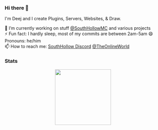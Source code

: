 ### Hi there 👋

I'm Deej and I create Plugins, Servers, Websites, & Draw. 

🔭 I’m currently working on stuff [@SouthHollowMC](https://github.com/SouthHollowMC) and various projects   
⚡ Fun fact: I hardly sleep, most of my commits are between 2am-5am 
😄 Pronouns: he/him  
📫 How to reach me: [SouthHollow Discord](https://discord.gg/jtZprD5) [@TheOnlineWorld](https://twitter.com/theonlineworld2)   

### Stats
<div align="center">
  <img height="180em" src="https://github-readme-stats.vercel.app/api?username=Mr-Deej&count_private=true&show_icons=true&theme=cobalt" />
  <!--<img height="180em" src="https://github-readme-stats.vercel.app/api/top-langs/?username=Mr-Deej&theme=dark&layout=compact&langs_count=6" /> !--->
</div>

